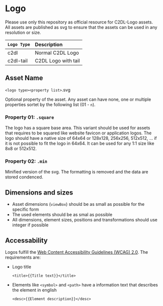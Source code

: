 # Logo

Please use only this repository as official resource for C2DL-Logo assets. All assets are published as svg to ensure that the assets can be used in any resolution or size.

| `Logo Type` | Description         |
|:----------- |:------------------- |
| c2dl        | Normal C2DL Logo    |
| c2dl-tail   | C2DL Logo with tail |

## Asset Name

`<logo type><property list>`.svg

Optional property of the asset. Any asset can have none, one or multiple properties sortet by the following list (01 - `n`).

### Property 01: `.square`

The logo has a square base area. This variant should be used for assets that requires to be squared like website favicon or application logos. The logo should have a native size of 64x64 or 128x128, 256x256, 512x512, ... if it is not possible to fit the logo in 64x64. It can be used for any 1:1 size like 8x8 or 512x512.

### Property 02: `.min`

Minified version of the svg. The formatting is removed and the data are stored condenced.

## Dimensions and sizes

- Asset dimensions (`viewBox`) should be as small as possible for the specific form
- The used elements should be as smal as possible
- All dimensions, element sizes, positions and transformations should use integer if possible

## Accessability

Logos fulfill the [Web Content Accessibility Guidelines (WCAG) 2.0](https://www.w3.org/TR/WCAG20/). The requirements are:

- Logo title

	```
	<title>{{Title text}}</title>
	```

- Elements like `<symbol>` and `<path>` have a information text that describes the element in english

	```
	<desc>{{Element description}}</desc>
	```
